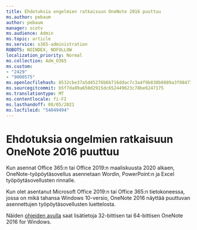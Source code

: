 ```yaml
---
title: Ehdotuksia ongelmien ratkaisuun OneNote 2016 puuttuu
ms.author: pebaum
author: pebaum
manager: scotv
ms.audience: Admin
ms.topic: article
ms.service: o365-administration
ROBOTS: NOINDEX, NOFOLLOW
localization_priority: Normal
ms.collection: Adm_O365
ms.custom:
- "2429"
- "9000575"
ms.openlocfilehash: 8532cbe37a5d45276b6b716ddac7c3a4f9b830b6089a3f08477150e449a0c92f
ms.sourcegitcommit: b5f7da89a650d2915dc652449623c78be6247175
ms.translationtype: MT
ms.contentlocale: fi-FI
ms.lasthandoff: 08/05/2021
ms.locfileid: "54049494"
---
```

# <a name="suggestions-for-resolving-onenote-2016-is-missing"></a>Ehdotuksia ongelmien ratkaisuun OneNote 2016 puuttuu

Kun asennat Office 365:n tai Office 2019:n maaliskuusta 2020 alkaen, OneNote-työpöytäsovellus asennetaan Wordin, PowerPoint:n ja Excel työpöytäsovellusten rinnalle.

Kun olet asentanut Microsoft Office 2019:n tai Office 365:n tietokoneessa, jossa on mikä tahansa Windows 10-versio, OneNote 2016 näyttää puuttuvan asennettujen työpöytäsovellusten luettelosta.

Näiden [ohjeiden avulla](https://support.office.com/article/OneNote-2016-is-missing-after-installing-Office-2019-or-Office-365-1844ba87-7248-4bd8-a735-66a52f98e6e5) saat lisätietoja 32-bittisen tai 64-bittisen OneNote 2016 for Windows.

